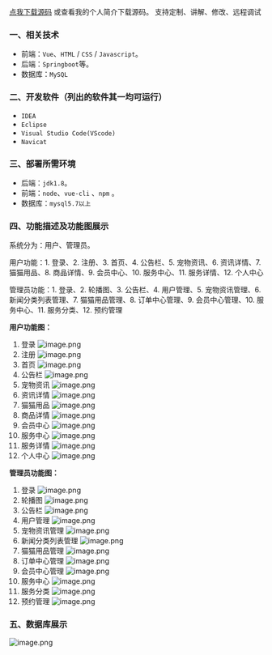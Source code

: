 [点我下载源码](https://www.oneprosol.com/detail/7e7edb7bf1e446d99012e9c86a691b6f)
或查看我的个人简介下载源码。
支持定制、讲解、修改、远程调试
### 一、相关技术
- 前端：`Vue`、`HTML` / `CSS` / `Javascript`。
- 后端：`Springboot`等。
- 数据库：`MySQL`

### 二、开发软件（列出的软件其一均可运行）
- `IDEA`
- `Eclipse`
- `Visual Studio Code(VScode)`
- `Navicat`
### 三、部署所需环境

- 后端：`jdk1.8`。
- 前端：`node`、`vue-cli` 、`npm`  。
- 数据库：`mysql5.7以上`

### 四、功能描述及功能图展示
系统分为：用户、管理员。

用户功能：1. 登录、2. 注册、3. 首页、4. 公告栏、5. 宠物资讯、6. 资讯详情、7. 猫猫用品、8. 商品详情、9. 会员中心、10. 服务中心、11. 服务详情、12. 个人中心

管理员功能：1. 登录、2. 轮播图、3. 公告栏、4. 用户管理、5. 宠物资讯管理、6. 新闻分类列表管理、7. 猫猫用品管理、8. 订单中心管理、9. 会员中心管理、10. 服务中心、11. 服务分类、12. 预约管理

**用户功能图：**

1. 登录
![image.png](https://pic.picprosol.com/user_upload/47a0c8c315464e69858d8da56b2d15ba/2025-01-06%2014:09:48_image.png)
2. 注册
![image.png](https://pic.picprosol.com/user_upload/47a0c8c315464e69858d8da56b2d15ba/2025-01-06%2014:10:08_image.png)
3. 首页
![image.png](https://pic.picprosol.com/user_upload/47a0c8c315464e69858d8da56b2d15ba/2025-01-06%2014:05:27_image.png)
4. 公告栏
![image.png](https://pic.picprosol.com/user_upload/47a0c8c315464e69858d8da56b2d15ba/2025-01-06%2014:05:32_image.png)
5. 宠物资讯
![image.png](https://pic.picprosol.com/user_upload/47a0c8c315464e69858d8da56b2d15ba/2025-01-06%2014:05:38_image.png)
6. 资讯详情
![image.png](https://pic.picprosol.com/user_upload/47a0c8c315464e69858d8da56b2d15ba/2025-01-06%2014:06:22_image.png)
7. 猫猫用品
![image.png](https://pic.picprosol.com/user_upload/47a0c8c315464e69858d8da56b2d15ba/2025-01-06%2014:06:27_image.png)
8. 商品详情
![image.png](https://pic.picprosol.com/user_upload/47a0c8c315464e69858d8da56b2d15ba/2025-01-06%2014:07:06_image.png)
9. 会员中心
![image.png](https://pic.picprosol.com/user_upload/47a0c8c315464e69858d8da56b2d15ba/2025-01-06%2014:08:30_image.png)
10. 服务中心
![image.png](https://pic.picprosol.com/user_upload/47a0c8c315464e69858d8da56b2d15ba/2025-01-06%2014:08:37_image.png)
11. 服务详情
![image.png](https://pic.picprosol.com/user_upload/47a0c8c315464e69858d8da56b2d15ba/2025-01-06%2014:08:43_image.png)
12. 个人中心
![image.png](https://pic.picprosol.com/user_upload/47a0c8c315464e69858d8da56b2d15ba/2025-01-06%2014:08:52_image.png)

**管理员功能图：**

1. 登录
![image.png](https://pic.picprosol.com/user_upload/47a0c8c315464e69858d8da56b2d15ba/2025-01-06%2014:09:48_image.png)
2. 轮播图
![image.png](https://pic.picprosol.com/user_upload/47a0c8c315464e69858d8da56b2d15ba/2025-01-06%2014:10:25_image.png)
3. 公告栏
![image.png](https://pic.picprosol.com/user_upload/47a0c8c315464e69858d8da56b2d15ba/2025-01-06%2014:10:31_image.png)
4. 用户管理
![image.png](https://pic.picprosol.com/user_upload/47a0c8c315464e69858d8da56b2d15ba/2025-01-06%2014:10:53_image.png)
5. 宠物资讯管理
![image.png](https://pic.picprosol.com/user_upload/47a0c8c315464e69858d8da56b2d15ba/2025-01-06%2014:10:59_image.png)
6. 新闻分类列表管理
![image.png](https://pic.picprosol.com/user_upload/47a0c8c315464e69858d8da56b2d15ba/2025-01-06%2014:11:03_image.png)
7. 猫猫用品管理
![image.png](https://pic.picprosol.com/user_upload/47a0c8c315464e69858d8da56b2d15ba/2025-01-06%2014:11:09_image.png)
8. 订单中心管理
![image.png](https://pic.picprosol.com/user_upload/47a0c8c315464e69858d8da56b2d15ba/2025-01-06%2014:11:16_image.png)
9. 会员中心管理
![image.png](https://pic.picprosol.com/user_upload/47a0c8c315464e69858d8da56b2d15ba/2025-01-06%2014:12:19_image.png)
10. 服务中心
![image.png](https://pic.picprosol.com/user_upload/47a0c8c315464e69858d8da56b2d15ba/2025-01-06%2014:12:33_image.png)
11. 服务分类
![image.png](https://pic.picprosol.com/user_upload/47a0c8c315464e69858d8da56b2d15ba/2025-01-06%2014:12:38_image.png)
12. 预约管理
![image.png](https://pic.picprosol.com/user_upload/47a0c8c315464e69858d8da56b2d15ba/2025-01-06%2014:12:45_image.png)

### 五、数据库展示
![image.png](https://pic.picprosol.com/user_upload/47a0c8c315464e69858d8da56b2d15ba/2025-01-06%2014:13:34_image.png)

